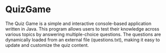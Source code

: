 # QuizGame
The Quiz Game is a simple and interactive console-based application written in Java. This program allows users to test their knowledge across various topics by answering multiple-choice questions. The questions are dynamically loaded from an external file (questions.txt), making it easy to update and customize the quiz content.
